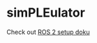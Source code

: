 # simPLEulator

Check out [ROS 2 setup doku](https://docs.ros.org/en/iron/How-To-Guides/Setup-ROS-2-with-VSCode-and-Docker-Container.html)